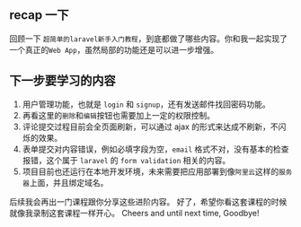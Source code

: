 ## recap 一下

回顾一下 `超简单的laravel新手入门教程`，到底都做了哪些内容。你和我一起实现了一个真正的`Web App`，虽然局部的功能还是可以进一步增强。

## 下一步要学习的内容

1. 用户管理功能，也就是 `login` 和 `signup`，还有发送邮件找回密码功能。
2. 再看这里的`删除`和`编辑`按钮也需要加上一定的权限控制。
3. 评论提交过程目前会全页面刷新，可以通过 ajax 的形式来达成不刷新，不闪烁的效果。
4. 表单提交对内容错误，例如必填字段为空，`email` 格式不对，没有基本的检查报错，这个属于 `laravel` 的 `form validation` 相关的内容。
5. 项目目前也还运行在本地开发环境，未来需要把应用部署到像`阿里云`这样的`服务器`上面，并且绑定域名。

后续我会再出一门课程跟你分享这些进阶内容。
好了，希望你看这套课程的时候就像我录制这套课程一样开心。 
Cheers and until next time, Goodbye!

